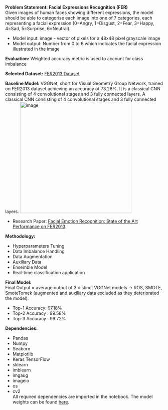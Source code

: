 **Problem Statement: Facial Expressions Recognition (FER)**   
Given images of human faces showing different expressions, the model should be able to categorise each image into one of 7 categories, each representing a facial expression (0=Angry, 1=Disgust, 2=Fear, 3=Happy, 4=Sad, 5=Surprise, 6=Neutral).
- Model input: image - vector of pixels for a 48x48 pixel grayscale image
- Model output: Number from 0 to 6 which indicates the facial expression illustrated in the image
  
**Evaluation:**
Weighted accuracy metric is used to account for class imbalance

**Selected Dataset:**
[FER2013 Dataset](https://www.kaggle.com/c/challenges-in-representation-learning-facial-expression-recognition-challenge/data)

**Baseline Model:** 
VGGNet, short for Visual Geometry Group Network, trained on FER2013 dataset achieving an accuracy of 73.28%. It is a classical CNN consisting of 4 convolutional stages and 3 fully connected layers.
A classical CNN consisting of 4 convolutional stages and 3 fully connected layers.
<img width="355" alt="image" src="https://github.com/Masa-Tantawy/Facial-Expression-Recognition/assets/81775839/f3f1e6dd-0275-44ec-b365-c5cf1d6e3415">
- Research Paper: [Facial Emotion Recognition: State of the Art Performance on FER2013](https://arxiv.org/pdf/2105.03588v1)

**Methodology:**
- Hyperparameters Tuning
- Data Imbalance Handling
- Data Augmentation
- Auxiliary Data
- Ensemble Model
- Real-time classification application
  
**Final Model:**   
Final Output = average output of 3 distinct VGGNet models → ROS, SMOTE, SmoteTomek (augmented and auxiliary data excluded as they deteriorated the model).
- Top-1 Accuracy: 97.18%
- Top-2 Accuracy : 99.58%
- Top-3 Accuracy : 99.72%

**Dependencies:**
- Pandas
- Numpy
- Seaborn
- Matplotlib
- Keras TensorFlow
- sklearn
- imblearn
- imgaug
- imageio
- os
- cv2   
All required dependencies are imported in the notebook.
The model weights can be found [here](https://drive.google.com/drive/folders/1k_BRhO_E7dmuGrKZY_HquU3OME1UsUiX?usp=drive_link). 
